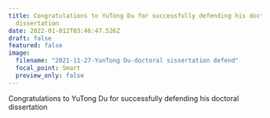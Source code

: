```yaml
---
title: Congratulations to YuTong Du for successfully defending his doctoral
  dissertation
date: 2022-01-012T03:46:47.526Z
draft: false
featured: false
image:
  filename: "2021-11-27-YunTong Du-doctoral sissertation defend"
  focal_point: Smart
  preview_only: false
---
```

Congratulations to YuTong Du for successfully defending his doctoral dissertation

